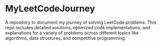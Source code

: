 # MyLeetCodeJourney
A repository to document my journey of solving LeetCode problems. This repo includes detailed solutions, optimized code implementations, and explanations for a variety of problems across different topics like algorithms, data structures, and competitive programming. 
